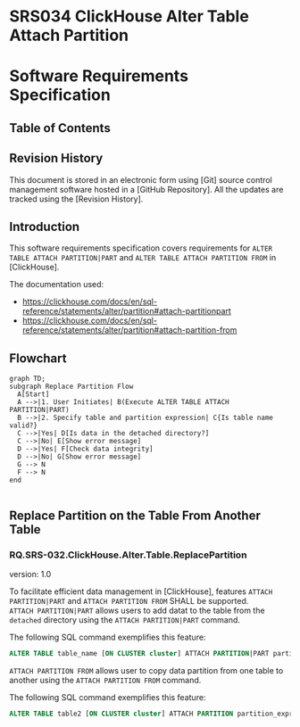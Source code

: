 # SRS034 ClickHouse Alter Table Attach Partition

# Software Requirements Specification

## Table of Contents

## Revision History

This document is stored in an electronic form using [Git] source control management software
hosted in a [GitHub Repository].
All the updates are tracked using the [Revision History].

## Introduction

This software requirements specification covers requirements for `ALTER TABLE ATTACH PARTITION|PART` and `ALTER TABLE ATTACH PARTITION FROM` in [ClickHouse].

The documentation used:

- https://clickhouse.com/docs/en/sql-reference/statements/alter/partition#attach-partitionpart
- https://clickhouse.com/docs/en/sql-reference/statements/alter/partition#attach-partition-from

## Flowchart

```mermaid
graph TD;
subgraph Replace Partition Flow
  A[Start]
  A -->|1. User Initiates| B(Execute ALTER TABLE ATTACH PARTITION|PART)
  B -->|2. Specify table and partition expression| C{Is table name valid?}
  C -->|Yes| D[Is data in the detached directory?]
  C -->|No| E[Show error message]
  D -->|Yes| F[Check data integrity]
  D -->|No| G[Show error message]
  G --> N
  F --> N
end


```


## Replace Partition on the Table From Another Table

### RQ.SRS-032.ClickHouse.Alter.Table.ReplacePartition
version: 1.0

To facilitate efficient data management in [ClickHouse], features `ATTACH PARTITION|PART` and `ATTACH PARTITION FROM`  SHALL be supported.   
`ATTACH PARTITION|PART` allows users to add datat to the table from the `detached` directory using the `ATTACH PARTITION|PART` command. 

The following SQL command exemplifies this feature:

```sql
ALTER TABLE table_name [ON CLUSTER cluster] ATTACH PARTITION|PART partition_expr
```

`ATTACH PARTITION FROM` allows user to copy data partition from one table to another using the `ATTACH PARTITION FROM` command.

The following SQL command exemplifies this feature:
```sql
ALTER TABLE table2 [ON CLUSTER cluster] ATTACH PARTITION partition_expr FROM table1
```